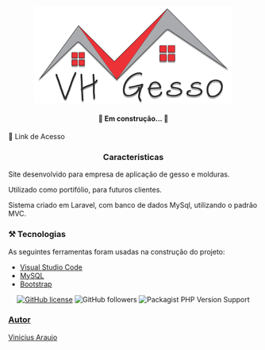 <p align="center">
    <img src="https://github.com/vabarboza/vhgesso/blob/master/img/content/mdb-transparent.png" width="400">
</p>

<h4 align="center"> 
	🚧  Em construção...  🚧
</h4>

<p align="center>
          <a href="https://vhgessoweb.000webhostapp.com/">  🔗 Link de Acesso </a>         
</p>

<h3 align="center">Caracteristicas</h3>
<p>Site desenvolvido para empresa de aplicação de gesso e molduras.</p>
<p>Utilizado como portifólio, para futuros clientes.</p>
<p>Sistema criado em Laravel, com banco de dados MySql, utilizando o padrão MVC.</p>

### ⚒️ Tecnologias

As seguintes ferramentas foram usadas na construção do projeto:

- [Visual Studio Code](https://code.visualstudio.com)
- [MySQL](https://www.mysql.com)
- [Bootstrap](https://getbootstrap.com)


<p align="center">
<a href="https://github.com/vabarboza/SicWEB/blob/master/LICENSE"><img alt="GitHub license" src="https://img.shields.io/github/license/vabarboza/SicWEB"></a>
<img alt="GitHub followers" src="https://img.shields.io/github/followers/vabarboza?style=social">
<img alt="Packagist PHP Version Support" src="https://img.shields.io/packagist/php-v/symfony/symfony"><a href="https://packagist.org/packages/laravel/framework">
</p>

### Autor
Vinicius Araujo
